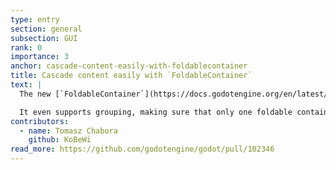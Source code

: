 ```yaml
---
type: entry
section: general
subsection: GUI
rank: 0
importance: 3
anchor: cascade-content-easily-with-foldablecontainer
title: Cascade content easily with `FoldableContainer`
text: |
  The new [`FoldableContainer`](https://docs.godotengine.org/en/latest/classes/class_foldablecontainer.html) node adds an easy way to display a lot of details at the discretion of the user, in an "accordion" view.

  It even supports grouping, making sure that only one foldable container is open at a time.
contributors:
  - name: Tomasz Chabora
    github: KoBeWi
read_more: https://github.com/godotengine/godot/pull/102346
---
```

